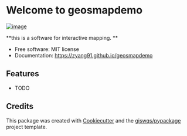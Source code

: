 # Welcome to geosmapdemo


[![image](https://img.shields.io/pypi/v/geosmapdemo.svg)](https://pypi.python.org/pypi/geosmapdemo)


**this is a software for interactive mapping. **


-   Free software: MIT license
-   Documentation: <https://zyang91.github.io/geosmapdemo>
    

## Features

-   TODO

## Credits

This package was created with [Cookiecutter](https://github.com/cookiecutter/cookiecutter) and the [giswqs/pypackage](https://github.com/giswqs/pypackage) project template.
